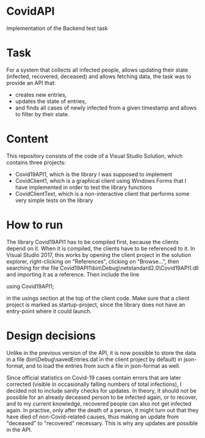 # CovidAPI
Implementation of the Backend test task

# Task
For a system that collects all infected people, allows updating their state (infected,
recovered, deceased) and allows fetching data, the task was to provide an API that:
- creates new entries,
- updates the state of entries,
- and finds all cases of newly infected from a given timestamp and allows to filter by their
state.

# Content
This repository consists of the code of a Visual Studio Solution, which contains three projects:
- Covid19API1, which is the library I was supposed to implement
- CovidClient1, which is a graphical client using Windows Forms that I have implemented in order to test the library functions
- CovidClientText, which is a non-interactive client that performs some very simple tests on the library

# How to run
The library Covid19API1 has to be compiled first, because the clients depend on it. When it is compiled, the clients have to be referenced to it. In Visual Studio 2017, this works by opening the client project in the solution explorer, right-clicking on "References", clicking on "Browse...", then searching for the file Covid19API1\bin\Debug\netstandard2.0\Covid19API1.dll and importing it as a reference. Then include the line

using Covid19API1;

in the usings section at the top of the client code.
Make sure that a client project is marked as startup-project, since the library does not have an entry-point where it could launch.

# Design decisions
Unlike in the previous version of the API, it is now possible to store the data in a file (bin\Debug\savedEntries.dat in the client project by default) in json-format, and to load the entries from such a file in json-format as well.

Since official statistics on Covid-19 cases contain errors that are later corrected (visible in occasionally falling numbers of total infections), I decided not to include sanity checks for updates. In theory, it should not be possible for an already deceased person to be infected again, or to recover, and to my current knowledge, recovered people can also not get infected again. In practise, only after the death of a person, it might turn out that they have died of non-Covid-related causes, thus making an update from "deceased" to "recovered" necessary. This is why any updates are possible in the API.
